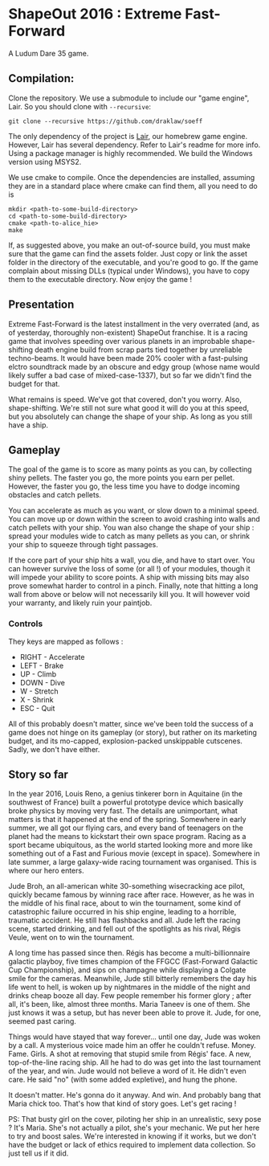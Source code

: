 # ShapeOut 2016 : Extreme Fast-Forward

A Ludum Dare 35 game.

## Compilation:

Clone the repository. We use a submodule to include our "game engine", Lair. So you should clone with `--recursive`:
```
git clone --recursive https://github.com/draklaw/soeff
```

The only dependency of the project is [Lair](https://github.com/draklaw/lair), our homebrew game engine. However, Lair has several dependency. Refer to Lair's readme for more info. Using a package manager is highly recommended. We build the Windows version using MSYS2.

We use cmake to compile. Once the dependencies are installed, assuming they are in a standard place where cmake can find them, all you need to do is
```
mkdir <path-to-some-build-directory>
cd <path-to-some-build-directory>
cmake <path-to-alice_hie>
make
```

If, as suggested above, you make an out-of-source build, you must make sure that the game can find the assets folder. Just copy or link the asset folder in the directory of the executable, and you're good to go. If the game complain about missing DLLs (typical under Windows), you have to copy them to the executable directory. Now enjoy the game !

## Presentation

Extreme Fast-Forward is the latest installment in the very overrated (and, as of yesterday, thoroughly non-existent) ShapeOut franchise. It is a racing game that involves speeding over various planets in an improbable shape-shifting death engine build from scrap parts tied together by unreliable techno-beams. It would have been made 20% cooler with a fast-pulsing elctro soundtrack made by an obscure and edgy group (whose name would likely suffer a bad case of mixed-case-1337), but so far we didn't find the budget for that.

What remains is speed. We've got that covered, don't you worry. Also, shape-shifting. We're still not sure what good it will do you at this speed, but you absolutely can change the shape of your ship. As long as you still have a ship.

## Gameplay

The goal of the game is to score as many points as you can, by collecting shiny pellets. The faster you go, the more points you earn per pellet. However, the faster you go, the less time you have to dodge incoming obstacles and catch pellets.

You can accelerate as much as you want, or slow down to a minimal speed. You can move up or down within the screen to avoid crashing into walls and catch pellets with your ship. You wan also change the shape of your ship : spread your modules wide to catch as many pellets as you can, or shrink your ship to squeeze through tight passages.

If the core part of your ship hits a wall, you die, and have to start over. You can however survive the loss of some (or all !) of your modules, though it will impede your ability to score points. A ship with missing bits may also prove somewhat harder to control in a pinch. Finally, note that hitting a long wall from above or below will not necessarily kill you. It will however void your warranty, and likely ruin your paintjob.

### Controls

They keys are mapped as follows :
* RIGHT - Accelerate
* LEFT - Brake
* UP - Climb
* DOWN - Dive
* W - Stretch
* X - Shrink
* ESC - Quit

All of this probably doesn't matter, since we've been told the success of a game does not hinge on its gameplay (or story), but rather on its marketing budget, and its mo-capped, explosion-packed unskippable cutscenes. Sadly, we don't have either.

## Story so far

In the year 2016, Louis Reno, a genius tinkerer born in Aquitaine (in the southwest of France) built a powerful prototype device which basically broke physics by moving very fast. The details are unimportant, what matters is that it happened at the end of the spring. Somewhere in early summer, we all got our flying cars, and every band of teenagers on the planet had the means to kickstart their own space program. Racing as a sport became ubiquitous, as the world started looking more and more like something out of a Fast and Furious movie (except in space). Somewhere in late summer, a large galaxy-wide racing tournament was organised. This is where our hero enters.

Jude Broh, an all-american white 30-something wisecracking ace pilot, quickly became famous by winning race after race. However, as he was in the middle of his final race, about to win the tournament, some kind of catastrophic failure occurred in his ship engine, leading to a horrible, traumatic accident. He still has flashbacks and all. Jude left the racing scene, started drinking, and fell out of the spotlights as his rival, Régis Veule, went on to win the tournament.

A long time has passed since then. Régis has become a multi-billionnaire galactic playboy, five times champion of the FFGCC (Fast-Forward Galactic Cup Championship), and sips on champagne while displaying a Colgate smile for the cameras. Meanwhile, Jude still bitterly remembers the day his life went to hell, is woken up by nightmares in the middle of the night and drinks cheap booze all day. Few people remember his former glory ; after all, it's been, like, almost three months. Maria Taneev is one of them. She just knows it was a setup, but has never been able to prove it. Jude, for one, seemed past caring.

Things would have stayed that way forever... until one day, Jude was woken by a call. A mysterious voice made him an offer he couldn't refuse. Money. Fame. Girls. A shot at removing that stupid smile from Régis' face. A new, top-of-the-line racing ship. All he had to do was get into the last tournament of the year, and win. Jude would not believe a word of it. He didn't even care. He said "no" (with some added expletive), and hung the phone.

It doesn't matter. He's gonna do it anyway. And win. And probably bang that Maria chick too. That's how that kind of story goes. Let's get racing !

PS: That busty girl on the cover, piloting her ship in an unrealistic, sexy pose ? It's Maria. She's not actually a pilot, she's your mechanic. We put her here to try and boost sales. We're interested in knowing if it works, but we don't have the budget or lack of ethics required to implement data collection. So just tell us if it did.
